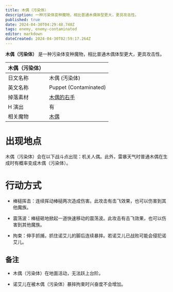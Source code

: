 ```yaml
---
title: 木偶（污染体）
description: 一种污染体变种魔物，相比普通木偶体型更大，更具攻击性。
published: true
date: 2024-04-30T04:29:48.748Z
tags: enemy, enemy-contaminated
editor: markdown
dateCreated: 2024-04-30T02:59:17.264Z
---
```


**木偶（污染体）** 是一种污染体变种魔物，相比普通木偶体型更大，更具攻击性。

<!-- 在这里放置图像 -->

| 木偶（污染体） ||
| - | - |
| 日文名称 | <span lang="ja">木偶 (汚染体)</span> |
| 英文名称 | Puppet (Contaminated) |
| 掉落素材 | [木偶的右手](/zh/item/golem’s-right-hand) |
| H 演出 | 有 |
| 相关魔物 | [木偶](/zh/enemy/puppet) |

# 出现地点

木偶（污染体）会在以下战斗点出现：机关人偶。此外，雷暴天气时普通木偶在生成时有概率变成木偶（污染体）。

# 行动方式

- 棒槌挥击：连续挥动棒槌两次造成伤害。此攻击有击飞效果，也可以伤害到其他魔族。

- 震荡波：棒槌砸地掀起一道快速移动的震荡波。此攻击有击飞效果，也可以伤害到其他魔族。

- 拘束：伸手抓捕，抓住诺艾儿的脚后连续暴摔。若诺艾儿已战败可能会侵犯诺艾儿。

## 备注

- 木偶（污染体）在地面活动，无法跃上台阶。

- 诺艾儿在被木偶（污染体）暴摔拘束时兴奋度不会增加。
